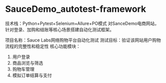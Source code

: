 # SauceDemo_autotest-framework
技术栈：Python+Pytest+Selenium+Allure+PO模式
对SanceDemo电商网站，针对登录、加购和结账等核心场景搭建自动化测试框架。

项目名称：Sauce Labs网络购物平台自动化测试
测试目标：验证该网站用户购物流程的完整性和稳定性
核心功能模块：
1.	用户登录
2.	商品浏览与筛选
3.	购物车管理
4.	模拟订单结算与支付




